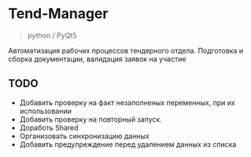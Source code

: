 # Tend-Manager
> python / PyQt5

Автоматизация рабочих процессов тендерного отдела. Подготовка и сборка документации, валидация заявок на участие
  
## TODO
  * Добавить проверку на факт незаполненых переменных, при их использовании
  * Добавить проверку на повторный запуск.
  * Доработь Shared
  * Организовать синхронизацию данных
  * Добавить предупреждение перед удалением данных из списка
  
